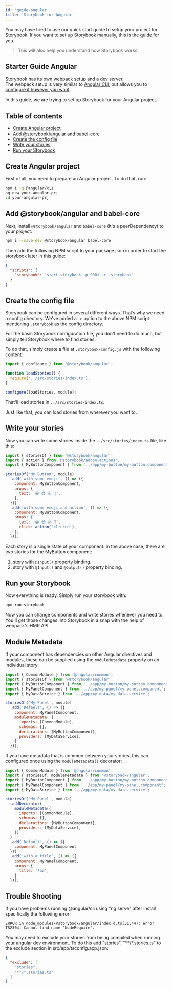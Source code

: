 ```yaml
---
id: 'guide-angular'
title: 'Storybook for Angular'
---
```


You may have tried to use our quick start guide to setup your project for Storybook. If you want to set up Storybook manually, this is the guide for you.

> This will also help you understand how Storybook works.

## Starter Guide Angular

Storybook has its own webpack setup and a dev server.  
The webpack setup is very similar to [Angular CLI](https://cli.angular.io), but allows you to [configure it however you want](/configurations/custom-webpack-config/).

In this guide, we are trying to set up Storybook for your Angular project.

## Table of contents

-   [Create Angular project](#create-angular-project)
-   [Add @storybook/angular and babel-core](#add-storybookangular-and-babel-core)
-   [Create the config file](#create-the-config-file)
-   [Write your stories](#write-your-stories)
-   [Run your Storybook](#run-your-storybook)

## Create Angular project

First of all, you need to prepare an Angular project. To do that, run:

```sh
npm i -g @angular/cli
ng new your-angular-prj
cd your-angular-prj
```

## Add @storybook/angular and babel-core

Next, install `@storybook/angular` and `babel-core` (it's a peerDependency) to your project:

```sh
npm i --save-dev @storybook/angular babel-core
```

Then add the following NPM script to your package json in order to start the storybook later in this guide:

```json
{
  "scripts": {
    "storybook": "start-storybook -p 9001 -c .storybook"
  }
}
```

## Create the config file

Storybook can be configured in several different ways. 
That’s why we need a config directory. We've added a `-c` option to the above NPM script mentioning `.storybook` as the config directory.

For the basic Storybook configuration file, you don't need to do much, but simply tell Storybook where to find stories.

To do that, simply create a file at `.storybook/config.js` with the following content:

```js
import { configure } from '@storybook/angular';

function loadStories() {
  require('../src/stories/index.ts');
}

configure(loadStories, module);
```

That'll load stories in `../src/stories/index.ts`.

Just like that, you can load stories from wherever you want to.

## Write your stories

Now you can write some stories inside the `../src/stories/index.ts` file, like this:

```js
import { storiesOf } from '@storybook/angular';
import { action } from '@storybook/addon-actions';
import { MyButtonComponent } from '../app/my-button/my-button.component';

storiesOf('My Button', module)
  .add('with some emoji', () => ({
    component: MyButtonComponent,
    props: {
      text: '😀 😎 👍 💯',
    },
  }))
  .add('with some emoji and action', () => ({
    component: MyButtonComponent,
    props: {
      text: '😀 😎 👍 💯',
      click: action('clicked'),
    },
  }));
```

Each story is a single state of your component. In the above case, there are two stories for the MyButton component:

1.  story with `@Input()` property binding.
2.  story with `@Input()` and `@Output()` property binding.

## Run your Storybook

Now everything is ready. Simply run your storybook with:

```sh
npm run storybook
```

Now you can change components and write stories whenever you need to.
You'll get those changes into Storybook in a snap with the help of webpack's HMR API.

## Module Metadata

If your component has dependencies on other Angular directives and modules, these can be supplied using the `moduleMetadata` property on an individual story:

```js
import { CommonModule } from '@angular/common';
import { storiesOf } from '@storybook/angular';
import { MyButtonComponent } from '../app/my-button/my-button.component';
import { MyPanelComponent } from '../app/my-panel/my-panel.component';
import { MyDataService } from '../app/my-data/my-data.service';

storiesOf('My Panel', module)
  .add('Default', () => ({
    component: MyPanelComponent,
    moduleMetadata: {
      imports: [CommonModule],
      schemas: [],
      declarations: [MyButtonComponent],
      providers: [MyDataService],
    }
  }));
```

If you have metadata that is common between your stories, this can configured once using the `moduleMetadata()` decorator:

```js
import { CommonModule } from '@angular/common';
import { storiesOf, moduleMetadata } from '@storybook/angular';
import { MyButtonComponent } from '../app/my-button/my-button.component';
import { MyPanelComponent } from '../app/my-panel/my-panel.component';
import { MyDataService } from '../app/my-data/my-data.service';

storiesOf('My Panel', module)
  .addDecorator(
    moduleMetadata({
      imports: [CommonModule],
      schemas: [],
      declarations: [MyButtonComponent],
      providers: [MyDataService],
    })
  )
  .add('Default', () => ({
    component: MyPanelComponent
  }))
  .add('with a title', () => ({
    component: MyPanelComponent,
    props: {
      title: 'Foo',
    }
  }));
```
## Trouble Shooting

If you have problems running @angular/cli using "ng serve" after install specifically the following error: 

```ERROR in node_modules/@storybook/angular/index.d.ts(31,44): error TS2304: Cannot find name 'NodeRequire'.```

You may need to exclude your stories from being compiled when running your angular dev environment.  To do this add "stories", "\*\*/\*.stories.ts" to the exclude section in src/app/tsconfig.app.json:

```json
{
  "exclude": [
    "stories",
    "**/*.stories.ts"
  ]
}
```
